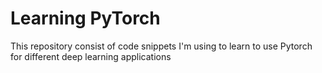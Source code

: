 # Learning PyTorch
This repository consist of code snippets I'm using to learn to use Pytorch for different deep learning applications
